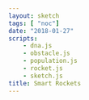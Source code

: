 ```yaml
---
layout: sketch
tags: [ "noc"]
date: "2018-01-27"
scripts: 
    - dna.js
    - obstacle.js
    - population.js
    - rocket.js
    - sketch.js
title: Smart Rockets
---
```

